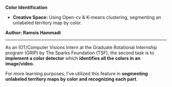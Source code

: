 **Color Identification**
+ **Creative Space:** Using Open-cv & K-means clustering, segmenting an unlabeled territory map by color.

**Author: Ramsis Hammadi**

---
As an IOT/Computer Visions Intern at the Graduate Rotational Internship program (GRIP) by The Sparks Foundation (TSF), the second task is to **implement a color detector** which **identifies all the colors in an image/video.**

For more learning purposes, I've utilized this feature in **segmenting unlabeled territory maps by color and recognizing each part**. 
